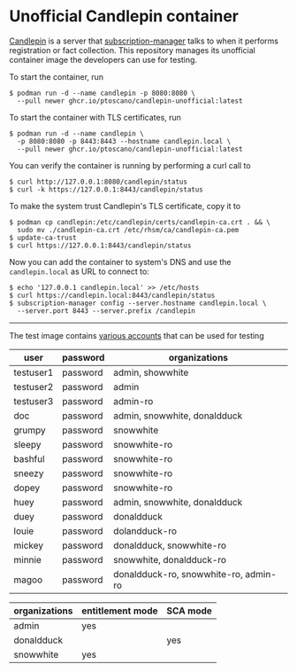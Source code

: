 # Unofficial Candlepin container

[Candlepin](https://github.com/candlepin/candlepin) is a server that [subscription-manager](https://github.com/candlepin/subscription-manager) talks to when it performs registration or fact collection. This repository manages its unofficial container image the developers can use for testing.

To start the container, run

```console
$ podman run -d --name candlepin -p 8080:8080 \
  --pull newer ghcr.io/ptoscano/candlepin-unofficial:latest
```

To start the container with TLS certificates, run

```console
$ podman run -d --name candlepin \
  -p 8080:8080 -p 8443:8443 --hostname candlepin.local \
  --pull newer ghcr.io/ptoscano/candlepin-unofficial:latest
```

You can verify the container is running by performing a curl call to

```console
$ curl http://127.0.0.1:8080/candlepin/status
$ curl -k https://127.0.0.1:8443/candlepin/status
```

To make the system trust Candlepin's TLS certificate, copy it to

```console
$ podman cp candlepin:/etc/candlepin/certs/candlepin-ca.crt . && \
  sudo mv ./candlepin-ca.crt /etc/rhsm/ca/candlepin-ca.pem
$ update-ca-trust
$ curl https://127.0.0.1:8443/candlepin/status
```

Now you can add the container to system's DNS and use the `candlepin.local` as URL to connect to:

```console
$ echo '127.0.0.1 candlepin.local' >> /etc/hosts
$ curl https://candlepin.local:8443/candlepin/status
$ subscription-manager config --server.hostname candlepin.local \
  --server.port 8443 --server.prefix /candlepin
```

---

The test image contains [various accounts](https://github.com/candlepin/candlepin/blob/47778198d0be21cd297c40a322024d6c2f1b8408/bin/deployment/test_data.json) that can be used for testing

| user      | password | organizations                         |
|-----------|----------|---------------------------------------|
| testuser1 | password | admin, showwhite                      |
| testuser2 | password | admin                                 |
| testuser3 | password | admin-ro                              |
| doc       | password | admin, snowwhite, donaldduck          |
| grumpy    | password | snowwhite                             |
| sleepy    | password | snowwhite-ro                          |
| bashful   | password | snowwhite-ro                          |
| sneezy    | password | snowwhite-ro                          |
| dopey     | password | snowwhite-ro                          |
| huey      | password | admin, snowwhite, donaldduck          |
| duey      | password | donaldduck                            |
| louie     | password | dolandduck-ro                         |
| mickey    | password | donaldduck, snowwhite-ro              |
| minnie    | password | snowwhite, donaldduck-ro              |
| magoo     | password | donaldduck-ro, snowwhite-ro, admin-ro |

| organizations | entitlement mode | SCA mode |
|---------------|-----|-----|
| admin         | yes |     |
| donaldduck    |     | yes |
| snowwhite     | yes |     |
